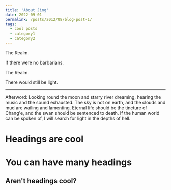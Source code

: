 ```yaml
---
title: 'About Jing'
date: 2022-09-01
permalink: /posts/2012/08/blog-post-1/
tags:
  - cool posts
  - category1
  - category2
---
```


The Realm.

If there were no barbarians.

The Realm.

There would still be light.
***
Afterword: Looking round the moon and starry river dreaming, hearing the music and the sound exhausted. The sky is not on earth, and the clouds and mud are wailing and lamenting. Eternal life should be the tincture of Chang'e, and the swan should be sentenced to death. If the human world can be spoken of, I will search for light in the depths of hell.

Headings are cool
======

You can have many headings
======

Aren't headings cool?
------
